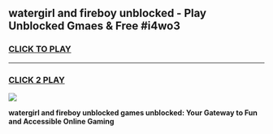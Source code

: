 
## watergirl and fireboy unblocked - Play Unblocked Gmaes & Free #i4wo3
<h3>
<a href="https://premium.freeplayer.one?title=watergirl_and_fireboy_unblocked&ref=03M">CLICK TO PLAY</a></h3>
<hr>

<h3>
<a href="https://premium.freeplayer.one?title=watergirl_and_fireboy_unblocked&ref=03M">CLICK 2 PLAY</a>
  
</h3>

<a href="https://premium.freeplayer.one?title=watergirl_and_fireboy_unblocked&ref=03M"><img src="https://clearcache.store/games.png"></a>


**watergirl and fireboy unblocked games unblocked: Your Gateway to Fun and Accessible Online Gaming**
